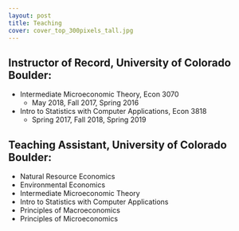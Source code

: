 ```yaml
---
layout: post
title: Teaching
cover: cover_top_300pixels_tall.jpg
---
```


## Instructor of Record, University of Colorado Boulder:
* Intermediate Microeconomic Theory, Econ 3070
	* May 2018, Fall 2017, Spring 2016
* Intro to Statistics with Computer Applications, Econ 3818
	* Spring 2017, Fall 2018, Spring 2019

## Teaching Assistant, University of Colorado Boulder:
* Natural Resource Economics
* Environmental Economics
* Intermediate Microeconomic Theory
* Intro to Statistics with Computer Applications
* Principles of Macroeconomics
* Principles of Microeconomics
